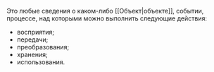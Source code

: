 Это любые сведения о каком-либо [[Объект|объекте]], событии, процессе, над которыми можно выполнить следующие действия:
- восприятия;
- передачи;
- преобразования;
- хранения;
- использования.
